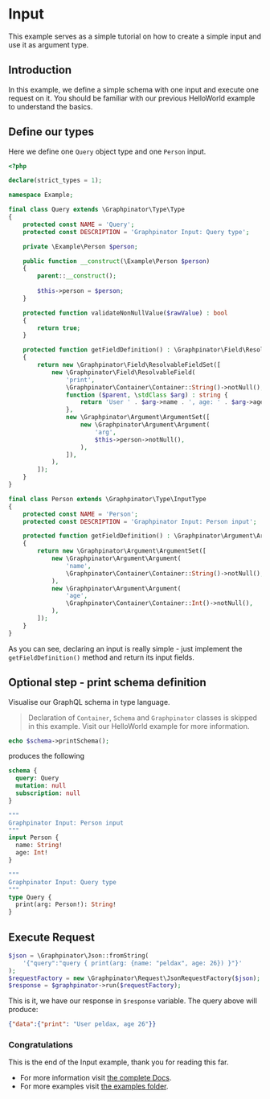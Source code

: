 # Input

This example serves as a simple tutorial on how to create a simple input and use it as argument type.

## Introduction

In this example, we define a simple schema with one input and execute one request on it.
You should be familiar with our previous HelloWorld example to understand the basics.

## Define our types

Here we define one `Query` object type and one `Person` input.

```php
<?php

declare(strict_types = 1);

namespace Example;

final class Query extends \Graphpinator\Type\Type
{
    protected const NAME = 'Query';
    protected const DESCRIPTION = 'Graphpinator Input: Query type';

    private \Example\Person $person;

    public function __construct(\Example\Person $person) 
    {
        parent::__construct();
    
        $this->person = $person;
    }

    protected function validateNonNullValue($rawValue) : bool
    {
        return true;
    }

    protected function getFieldDefinition() : \Graphpinator\Field\ResolvableFieldSet
    {
        return new \Graphpinator\Field\ResolvableFieldSet([
            new \Graphpinator\Field\ResolvableField(
                'print',
                \Graphpinator\Container\Container::String()->notNull(),
                function ($parent, \stdClass $arg) : string {
                    return 'User ' . $arg->name . ', age: ' . $arg->age;
                },
                new \Graphpinator\Argument\ArgumentSet([
                    new \Graphpinator\Argument\Argument(
                        'arg',
                        $this->person->notNull(),
                    ),            
                ]),
            ),
        ]);
    }
}

final class Person extends \Graphpinator\Type\InputType
{
    protected const NAME = 'Person';
    protected const DESCRIPTION = 'Graphpinator Input: Person input';

    protected function getFieldDefinition() : \Graphpinator\Argument\ArgumentSet
    {
        return new \Graphpinator\Argument\ArgumentSet([
            new \Graphpinator\Argument\Argument(
                'name',
                \Graphpinator\Container\Container::String()->notNull(),
            ),
            new \Graphpinator\Argument\Argument(
                'age',
                \Graphpinator\Container\Container::Int()->notNull(),
            ),
        ]);
    }
}
```

As you can see, declaring an input is really simple - just implement the `getFieldDefinition()` method and return its input fields.

## Optional step - print schema definition

Visualise our GraphQL schema in type language.

> Declaration of `Container`, `Schema` and `Graphpinator` classes is skipped in this example. Visit our HelloWorld example for more information.

```php
echo $schema->printSchema();
```

produces the following

```graphql
schema {
  query: Query
  mutation: null
  subscription: null
}

"""
Graphpinator Input: Person input
"""
input Person {
  name: String!
  age: Int!
}

"""
Graphpinator Input: Query type
"""
type Query {
  print(arg: Person!): String!
}
```

## Execute Request

```php
$json = \Graphpinator\Json::fromString(
    '{"query":"query { print(arg: {name: "peldax", age: 26}) }"}'
);
$requestFactory = new \Graphpinator\Request\JsonRequestFactory($json);
$response = $graphpinator->run($requestFactory);
```

This is it, we have our response in `$response` variable. The query above will produce:

```json
{"data":{"print": "User peldax, age 26"}}
```

### Congratulations

This is the end of the Input example, thank you for reading this far.
 
- For more information visit [the complete Docs](https://github.com/infinityloop-dev/graphpinator/blob/master/docs/README.md).
- For more examples visit [the examples folder](https://github.com/infinityloop-dev/graphpinator/blob/master/docs/examples).
